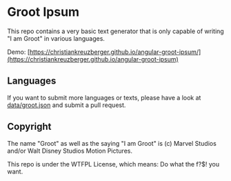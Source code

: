 # Groot Ipsum
This repo contains a very basic text generator that is only capable of writing "I am Groot" in various languages.

Demo: [https://christiankreuzberger.github.io/angular-groot-ipsum/](https://christiankreuzberger.github.io/angular-groot-ipsum)

## Languages
If you want to submit more languages or texts, please have a look at [data/groot.json]() and submit a pull request.

## Copyright
The name "Groot" as well as the saying "I am Groot" is (c) Marvel Studios and/or Walt Disney Studios Motion Pictures.<br />

This repo is under the WTFPL License, which means: Do what the f?$! you want.
